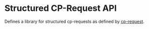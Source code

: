 # Structured CP-Request API

Defines a library for structured cp-requests as defined by [cp-request](https://gitlab.sd2e.org/sd2program/cp-request).